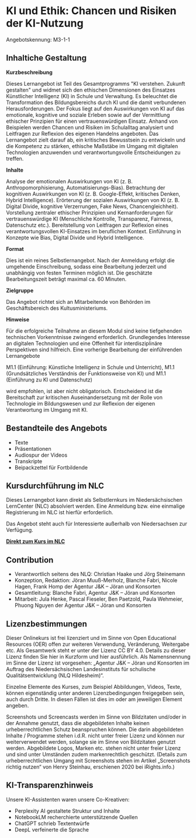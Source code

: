 # KI und Ethik: Chancen und Risiken der KI-Nutzung
Angebotskennung: M3-1-1

## Inhaltiche Gestaltung

**Kurzbeschreibung**

Dieses Lernangebot ist Teil des Gesamtprogramms "KI verstehen. Zukunft gestalten" und widmet sich den ethischen Dimensionen des Einsatzes Künstlicher Intelligenz (KI) in Schule und Verwaltung. Es beleuchtet die Transformation des Bildungsbereichs durch KI und die damit verbundenen Herausforderungen. Der Fokus liegt auf den Auswirkungen von KI auf das emotionale, kognitive und soziale Erleben sowie auf der Vermittlung ethischer Prinzipien für einen vertrauenswürdigen Einsatz. Anhand von Beispielen werden Chancen und Risiken im Schulalltag analysiert und Leitfragen zur Reflexion des eigenen Handelns angeboten. Das Lernangebot zielt darauf ab, ein kritisches Bewusstsein zu entwickeln und die Kompetenz zu stärken, ethische Maßstäbe im Umgang mit digitalen Technologien anzuwenden und verantwortungsvolle Entscheidungen zu treffen.

**Inhalte**

Analyse der emotionalen Auswirkungen von KI (z. B. Anthropomorphisierung, Automatisierungs-Bias).
Betrachtung der kognitiven Auswirkungen von KI (z. B. Google-Effekt, kritisches Denken, Hybrid Intelligence).
Erörterung der sozialen Auswirkungen von KI (z. B. Digital Divide, kognitive Verzerrungen, Fake News, Chancengleichheit).
Vorstellung zentraler ethischer Prinzipien und Kernanforderungen für vertrauenswürdige KI (Menschliche Kontrolle, Transparenz, Fairness, Datenschutz etc.).
Bereitstellung von Leitfragen zur Reflexion eines verantwortungsvollen KI-Einsatzes im beruflichen Kontext.
Einführung in Konzepte wie Bias, Digital Divide und Hybrid Intelligence.

**Format**

Dies ist ein reines Selbstlernangebot. Nach der Anmeldung erfolgt die umgehende Einschreibung, sodass eine Bearbeitung jederzeit und unabhängig von festen Terminen möglich ist. Die geschätzte Bearbeitungszeit beträgt maximal ca. 60 Minuten.

**Zielgruppe**

Das Angebot richtet sich an Mitarbeitende von Behörden im Geschäftsbereich des Kultusministeriums. 

**Hinweise**

Für die erfolgreiche Teilnahme an diesem Modul sind keine tiefgehenden technischen Vorkenntnisse zwingend erforderlich. Grundlegendes Interesse an digitalen Technologien und eine Offenheit für interdisziplinäre Perspektiven sind hilfreich.  Eine vorherige Bearbeitung der einführenden Lernangebote 

M1.1 (Einführung: Künstliche Intelligenz in Schule und Unterricht), 
M1.1 (Grundsätzliches Verständnis der Funktionsweise von KI) und 
M1.1 (Einführung zu KI und Datenschutz) 

wird empfohlen, ist aber nicht obligatorisch. Entscheidend ist die Bereitschaft zur kritischen Auseinandersetzung mit der Rolle von Technologie im Bildungswesen und zur Reflexion der eigenen Verantwortung im Umgang mit KI.

## Bestandteile des Angebots

- Texte
- Präsentationen
- Audiospur der Videos
- Transkripte
- Beipackzettel für Fortbildende

## Kursdurchführung im NLC

Dieses Lernangebot kann direkt als Selbstlernkurs im Niedersächsischen LernCenter (NLC) absolviert werden. Eine Anmeldung bzw. eine einmalige Registrierung im NLC ist hierfür erforderlich.

Das Angebot steht auch für Interessierte außerhalb von Niedersachsen zur Verfügung.

**[Direkt zum Kurs im NLC](https://nlc.info/app/edb/event/49268)**

## Contribution

- Verantwortlich seitens des NLQ: Christian Haake und Jörg Steinemann 
- Konzeption, Redaktion: Jöran Muuß-Merholz, Blanche Fabri, Nicole Hagen, Frank Homp der Agentur J&K – Jöran und Konsorten
- Gesamtleitung: Blanche Fabri, Agentur J&K – Jöran und Konsorten
- Mitarbeit: Jula Henke, Pascal Fieseler, Ben Paetzold, Paula Wehmeier, Phuong Nguyen der Agentur J&K – Jöran und Konsorten

## Lizenzbestimmungen

Dieser Onlinekurs ist frei lizenziert und im Sinne von Open Educational Resources (OER) offen zur weiteren Verwendung, Veränderung, Weitergabe etc. Als Gesamtwerk steht er unter der Lizenz CC BY 4.0. Details zu dieser Lizenz finden Sie hier in Kurzform und hier ausführlich. Als Namensnennung im Sinne der Lizenz ist vorgesehen: „Agentur J&K – Jöran und Konsorten im Auftrag des Niedersächsischen Landesinstituts für schulische Qualitätsentwicklung (NLQ Hildesheim)“.

Einzelne Elemente des Kurses, zum Beispiel Abbildungen, Videos, Texte, können eigenständig unter anderen Lizenzbedingungen freigegeben sein, auch durch Dritte. In diesen Fällen ist dies im oder am jeweiligen Element angeben.

Screenshots und Screencasts werden im Sinne von Bildzitaten und/oder in der Annahme genutzt, dass die abgebildeten Inhalte keinen urheberrechtlichen Schutz beanspruchen können. Die darin abgebildeten Inhalte / Programme stehen i.d.R. nicht unter freier Lizenz und können nur weiterverwendet werden, solange sie im Sinne von Bildzitaten genutzt werden. Abgebildete Logos, Marken etc. stehen nicht unter freier Lizenz und sind unter Umständen zudem markenrechtlich geschützt. (Details zum urheberrechtlichen Umgang mit Screenshots stehen im Artikel „Screenshots richtig nutzen“ von Henry Steinhau, erschienen 2020 bei iRights.info.)

## KI-Transparenzhinweis

Unsere KI-Assistenten waren unsere Co-Kreativen:
- Perplexity AI gestaltete Struktur und Inhalte
- NotebookLM recherchierte unterstützende Quellen
- ChatGPT schrieb Textentwürfe
- DeepL verfeinerte die Sprache
